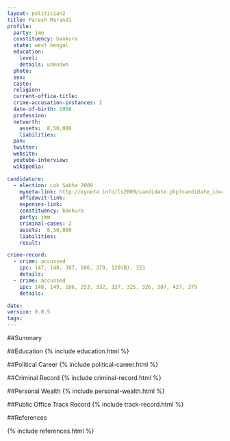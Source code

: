 ```yaml
---
layout: politician2
title: Paresh Marandi
profile: 
  party: jmm
  constituency: bankura
  state: west bengal
  education: 
    level: 
    details: unknown
  photo: 
  sex: 
  caste: 
  religion: 
  current-office-title: 
  crime-accusation-instances: 2
  date-of-birth: 1956
  profession: 
  networth: 
    assets:  8,50,000
    liabilities: 
  pan: 
  twitter: 
  website: 
  youtube-interview: 
  wikipedia: 

candidature: 
  - election: Lok Sabha 2009
    myneta-link: http://myneta.info/ls2009/candidate.php?candidate_id=4893
    affidavit-link: 
    expenses-link: 
    constituency: bankura 
    party: jmm
    criminal-cases: 2
    assets:  8,50,000
    liabilities: 
    result:  

crime-record: 
  - crime: accussed
    ipc: 147, 148, 307, 506, 379, 120(B), 323
    details:    
  - crime: accussed
    ipc: 148, 149, 186, 253, 332, 327, 325, 326, 307, 427, 379
    details:    

date: 
version: 0.0.5
tags: 
---
```

##Summary


##Education
{% include education.html %}


##Political Career
{% include political-career.html %}


##Criminal Record
{% include criminal-record.html %}


##Personal Wealth
{% include personal-wealth.html %}


##Public Office Track Record
{% include track-record.html %}


##References


{% include references.html %}